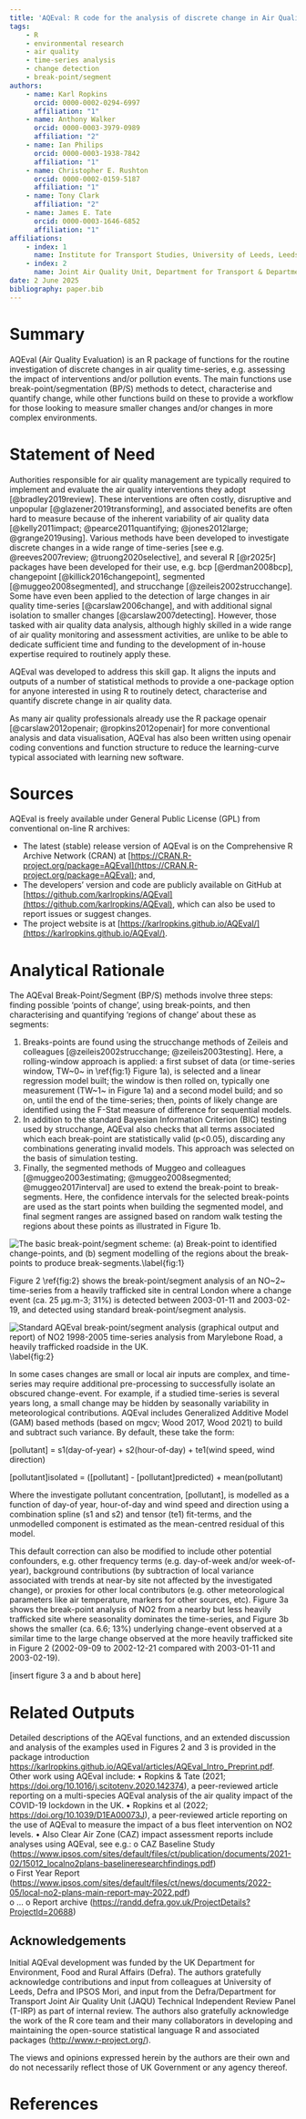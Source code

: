```yaml
---
title: 'AQEval: R code for the analysis of discrete change in Air Quality time-series'
tags: 
    - R
    - environmental research
    - air quality
    - time-series analysis 
    - change detection 
    - break-point/segment
authors:
    - name: Karl Ropkins
      orcid: 0000-0002-0294-6997
      affiliation: "1"
    - name: Anthony Walker
      orcid: 0000-0003-3979-0989
      affiliation: "2"
    - name: Ian Philips
      orcid: 0000-0003-1938-7842
      affiliation: "1"
    - name: Christopher E. Rushton
      orcid: 0000-0002-0159-5187
      affiliation: "1"
    - name: Tony Clark
      affiliation: "2"
    - name: James E. Tate
      orcid: 0000-0003-1646-6852
      affiliation: "1"
affiliations:
    - index: 1
      name: Institute for Transport Studies, University of Leeds, Leeds, LS2 9JT, UK
    - index: 2
      name: Joint Air Quality Unit, Department for Transport & Department for Environment, Food and Rural Affairs, Marsham Street London, SW1P 4DF, UK
date: 2 June 2025
bibliography: paper.bib
---
```


# Summary

AQEval (Air Quality Evaluation) is an R package of functions for the routine investigation 
of discrete changes in air quality time-series, e.g. assessing the impact of interventions 
and/or pollution events. The main functions use break-point/segmentation (BP/S) methods to 
detect, characterise and quantify change, while other functions build on these to provide 
a workflow for those looking to measure smaller changes and/or changes in more complex 
environments. 

# Statement of Need

Authorities responsible for air quality management are typically required to implement and 
evaluate the air quality interventions they adopt [@bradley2019review]. These interventions 
are often costly, disruptive and unpopular [@glazener2019transforming], and associated 
benefits are often hard to measure because of the inherent variability of air quality data 
[@kelly2011impact; @pearce2011quantifying; @jones2012large; @grange2019using]. Various 
methods have been developed to investigate discrete changes in a wide range of time-series 
[see e.g. @reeves2007review; @truong2020selective], and several R [@r2025r] packages have 
been developed for their use, e.g. bcp [@erdman2008bcp], changepoint [@killick2016changepoint], 
segmented [@muggeo2008segmented], and strucchange [@zeileis2002strucchange]. Some have even 
been applied to the detection of large changes in air quality time-series [@carslaw2006change], 
and with additional signal isolation to smaller changes [@carslaw2007detecting]. However, 
those tasked with air quality data analysis, although highly skilled in a wide range of air 
quality monitoring and assessment activities, are unlike to be able to dedicate sufficient 
time and funding to the development of in-house expertise required to routinely apply these. 

AQEval was developed to address this skill gap. It aligns the inputs and outputs of a number 
of statistical methods to provide a one-package option for anyone interested in using R to 
routinely detect, characterise and quantify discrete change in air quality data. 

As many 
air quality professionals already use the R package openair [@carslaw2012openair; @ropkins2012openair] 
for more conventional analysis and data visualisation, AQEval has also been written using 
openair coding conventions and function structure to reduce the learning-curve typical 
associated with learning new software. 

# Sources

AQEval is freely available under General Public License (GPL) from conventional on-line R archives: 

-	The latest (stable) release version of AQEval is on the Comprehensive R Archive Network (CRAN) at 
[https://CRAN.R-project.org/package=AQEval](https://CRAN.R-project.org/package=AQEval); and, 
-	The developers’ version and code are publicly available on GitHub at 
[https://github.com/karlropkins/AQEval](https://github.com/karlropkins/AQEval), which can also be 
used to report issues or suggest changes. 
-	The project website is at [https://karlropkins.github.io/AQEval/](https://karlropkins.github.io/AQEval/).


# Analytical Rationale

The AQEval Break-Point/Segment (BP/S) methods involve three steps: finding possible ‘points of change’, 
using break-points, and then characterising and quantifying ‘regions of change’ about these as segments:  

1. Breaks-points are found using the strucchange methods of Zeileis and colleagues 
   [@zeileis2002strucchange; @zeileis2003testing]. Here, a rolling-window approach is applied: 
   a first subset of data (or time-series window, TW~0~ in \ref{fig:1} Figure 1a), is selected and a linear 
   regression model built; the window is then rolled on, typically one measurement (TW~1~ in 
   Figure 1a) and a second model build; and so on, until the end of the time-series; then, 
   points of likely change are identified using the F-Stat measure of difference for sequential 
   models. 
2. In addition to the standard Bayesian Information Criterion (BIC) testing used by strucchange, 
   AQEval also checks that all terms associated which each break-point are statistically valid 
   (p<0.05), discarding any combinations generating invalid models. This approach was selected 
   on the basis of simulation testing.
3. Finally, the segmented methods of Muggeo and colleagues [@muggeo2003estimating; @muggeo2008segmented; 
   @muggeo2017interval] are used to extend the break-point to break-segments. Here, the confidence 
   intervals for the selected break-points are used as the start points when building the segmented 
   model, and final segment ranges are assigned based on random walk testing the regions about these 
   points as illustrated in Figure 1b.    

![The basic break-point/segment scheme: (a) Break-point to identified change-points, and (b) segment modelling of the regions about the break-points to produce break-segments.\label{fig:1}](assets/figure_1.png) 


Figure 2 \ref{fig:2} shows the break-point/segment analysis of an NO~2~ time-series from a heavily trafficked 
site in central London where a change event (ca. 25 µg.m-3; 31%) is detected between 2003-01-11 and 
2003-02-19, and detected using standard break-point/segment analysis. 

![Standard AQEval break-point/segment analysis (graphical output and report) of NO2 1998-2005 time-series analysis from Marylebone Road, a heavily trafficked roadside in the UK.](assets/figure_2.png)\label{fig:2} 

In some cases changes are small or local air inputs are complex, and time-series may require additional 
pre-processing to successfully isolate an obscured change-event. For example, if a studied time-series 
is several years long, a small change may be hidden by seasonally variability in meteorological 
contributions. AQEval includes Generalized Additive Model (GAM) based methods 
(based on mgcv; Wood 2017, Wood 2021) to build and subtract such variance. By default, these take the 
form: 

[pollutant] = s1(day-of-year) + s2(hour-of-day) + te1(wind speed, wind direction)

[pollutant]isolated = ([pollutant] - [pollutant]predicted) + mean(pollutant)

Where the investigate pollutant concentration, [pollutant], is modelled as a function of 
day-of year, hour-of-day and wind speed and direction using a combination spline (s1 and s2) and 
tensor (te1) fit-terms, and the unmodelled component is estimated as the mean-centred residual 
of this model.
  
This default correction can also be modified to include other potential confounders, e.g. other 
frequency terms (e.g. day-of-week and/or week-of-year), background contributions (by subtraction 
of local variance associated with trends at near-by site not affected by the investigated change), 
or proxies for other local contributors (e.g. other meteorological parameters like air temperature, 
markers for other sources, etc). Figure 3a shows the break-point analysis of NO2 from a nearby but 
less heavily trafficked site where seasonality dominates the time-series, and Figure 3b shows the 
smaller (ca. 6.6; 13%) underlying change-event observed at a similar time to the large change 
observed at the more heavily trafficked site in Figure 2 (2002-09-09 to 2002-12-21 compared with 
2003-01-11 and 2003-02-19).  

[insert figure 3 a and b about here]

# Related Outputs 

Detailed descriptions of the AQEval functions, and an extended discussion and analysis of the examples used in Figures 2 and 3 is provided in the package introduction https://karlropkins.github.io/AQEval/articles/AQEval_Intro_Preprint.pdf.  
Other work using AQEval include:
•	Ropkins & Tate (2021; https://doi.org/10.1016/j.scitotenv.2020.142374), a peer-reviewed article reporting on a multi-species AQEval analysis of the air quality impact of the COVID-19 lockdown in the UK. 
•	Ropkins et al (2022; https://doi.org/10.1039/D1EA00073J), a peer-reviewed article reporting on the use of AQEval to measure the impact of a bus fleet intervention on NO2 levels. 
•	Also Clear Air Zone (CAZ) impact assessment reports include analyses using AQEval, see e.g.: 
o	CAZ Baseline Study (https://www.ipsos.com/sites/default/files/ct/publication/documents/2021-02/15012_localno2plans-baselineresearchfindings.pdf)   
o	First Year Report (https://www.ipsos.com/sites/default/files/ct/news/documents/2022-05/local-no2-plans-main-report-may-2022.pdf)  
o	…
o	Report archive (https://randd.defra.gov.uk/ProjectDetails?ProjectId=20688)  

## Acknowledgements 

Initial AQEval development was funded by the UK Department for Environment, Food and Rural Affairs (Defra).  The authors gratefully acknowledge contributions and input from colleagues at University of Leeds, Defra and IPSOS Mori, and input from the Defra/Department for Transport Joint Air Quality Unit (JAQU) Technical Independent Review Panel (T-IRP) as part of internal review. The authors also gratefully acknowledge the work of the R core team and their many collaborators in developing and maintaining the open-source statistical language R and associated packages (http://www.r-project.org/).  

The views and opinions expressed herein by the authors are their own and do not necessarily reflect those of UK Government or any agency thereof.

# References
